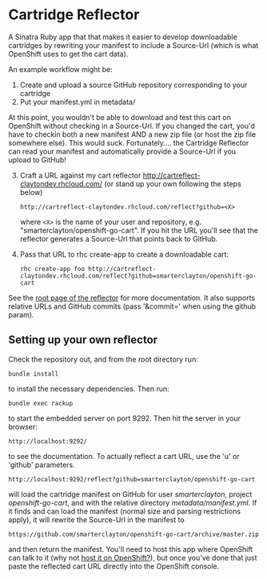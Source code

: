 Cartridge Reflector
===================

A Sinatra Ruby app that that makes it easier to develop downloadable cartridges
by rewriting your manifest to include a Source-Url (which is what OpenShift uses
to get the cart data).

An example workflow might be:

1.  Create and upload a source GitHub repository corresponding to your cartridge
2.  Put your manifest.yml in metadata/

At this point, you wouldn't be able to download and test this cart on OpenShift 
without checking in a Source-Url.  If you changed the cart, you'd have to checkin
both a new manifest AND a new zip file (or host the zip file somewhere else). 
This would suck.  Fortunately.... the Cartridge Reflector can read your manifest
and automatically provide a Source-Url if you upload to GitHub!

3.  Craft a URL against my cart reflector http://cartreflect-claytondev.rhcloud.com/
(or stand up your own following the steps below)
 
        http://cartreflect-claytondev.rhcloud.com/reflect?github=<X>
        
    where `<X>` is the name of your user and repository, e.g. "smarterclayton/openshift-go-cart".
    If you hit the URL you'll see that the reflector generates a Source-Url that points
    back to GitHub.
    
4.  Pass that URL to rhc create-app to create a downloadable cart:

        rhc create-app foo http://cartreflect-claytondev.rhcloud.com/reflect?github=smarterclayton/openshift-go-cart

See the [root page of the reflector](http://cartreflect-claytondev.rhcloud.com/) for more documentation. It also supports relative URLs and GitHub commits (pass '&commit=<sha1>' when using the github param).

Setting up your own reflector
-----------------------------

Check the repository out, and from the root directory run:

    bundle install

to install the necessary dependencies.  Then run:

    bundle exec rackup

to start the embedded server on port 9292.  Then hit the server in your browser:

    http://localhost:9292/

to see the documentation.  To actually reflect a cart URL, use the 'u' or 'github' 
parameters.

    http://localhost:9292/reflect?github=smarterclayton/openshift-go-cart

will load the cartridge manifest on GitHub for user *smarterclayton*, project *openshift-go-cart*, and with the relative directory *metadata/manifest.yml*.  If it finds and can
load the manifest (normal size and parsing restrictions apply), it will rewrite the 
Source-Url in the manifest to 

    https://github.com/smarterclayton/openshift-go-cart/archive/master.zip

and then return the manifest.  You'll need to host this app where OpenShift can talk to it (why not [host it on OpenShift?](https://openshift.redhat.com/app/console/application_types/custom?cartridges=ruby-1.9&initial_git_url=git://github.com/smarterclayton/cartridge-reflector.git)), but once you've done that just paste the reflected cart URL directly into the OpenShift console.
